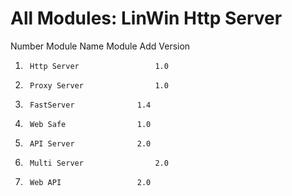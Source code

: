 # All Modules: LinWin Http Server

Number		Module Name			Module Add Version
1.		Http Server 				1.0
2. 		Proxy Server				1.0
3. 		FastServer				1.4
4. 		Web Safe				1.0
5. 		API Server				2.0
6. 		Multi Server				2.0
7. 		Web API					2.0
		
